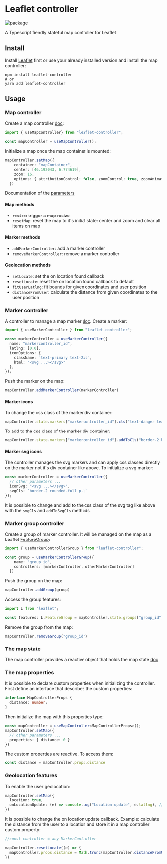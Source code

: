 # Leaflet controller

[![package](https://img.shields.io/npm/v/leaflet-controller)](https://www.npmjs.com/package/leaflet-controller)

A Typescript fiendly stateful map controller for Leaflet

## Install

Install [Leaflet](https://leafletjs.com/) first or use your already installed version
and install the map controller:

```
npm install leaflet-controller
# or
yarn add leaflet-controller
```

## Usage

### Map controller

Create a map controller [doc](docs/modules/use_map_controller.md):

```typescript
import { useMapController} from "leaflet-controller";

const mapController = useMapController();
```

Initialize a map once the map container is mounted:

```typescript
mapController.setMap({
    container: "mapContainer",
    center: [46.192043, 6.774619],
    zoom: 16,
    options: { attributionControl: false, zoomControl: true, zoomAnimation: false },
  })
```

Documentation of the [parameters](docs/interfaces/interfaces.UseLeafletControllerParams.md)

#### Map methods

- `resize`: trigger a map resize
- `resetMap`: reset the map to it's initial state: center and zoom and clear all items on map

#### Marker methods

- `addMarkerController`: add a marker controller
- `removeMarkerController`: remove a marker controller

#### Geolocation methods

- `setLocate`: set the on location found callback
- `resetLocate`: reset the on location found callback to default
- `fitUserLatlng`: fit bounds for given coordinates and user position
- `distanceFromUser`: calculate the distance from given coordinates to the user position

### Marker controller

A controller to manage a map marker [doc](docs/interfaces/interfaces.MarkerController.md). Create a marker:

```typescript
import { useMarkerController } from "leaflet-controller";

const markerController = useMarkerController({
  name: "markercontroller_id",
  latlng: [0,0],
  iconOptions: {
    className: `text-primary text-2xl`,
    html: "<svg ...></svg>"
  },
});
```

Push the marker on the map:

```typescript
mapController.addMarkerController(markerController)
```

#### Marker icons

To change the css class of the marker div container:

```typescript
mapController.state.markers["markercontroller_id"].cls("text-danger text-2xl")
```

To add to the css class of the marker div container:

```typescript
mapController.state.markers["markercontroller_id"].addToCls("border-2 border-success p-1")
```

#### Marker svg icons

The controller manages the svg markers and can apply css classes directly on the
marker not it's div container like above. To initialize a svg marker:

```typescript
const markerController = useMarkerController({
  // other parameters ...
  iconSvg: "<svg ...></svg>",
  svgCls: `border-2 rounded-full p-1`
});
```

It is possible to change and add to the css class of the svg tag like above
with the `svgCls` and `addToSvgCls` methods

### Marker group controller

Create a group of marker controller. It will be managed on the map
as a Leaflet [FeatureGroup](https://leafletjs.com/reference.html#featuregroup):

```typescript
import { useMarkerControllerGroup } from "leaflet-controller";

const group = useMarkerControllerGroup({
    name: "group_id",
    controllers: [markerController, otherMarkerController]
  })
```

Push the group on the map:

```typescript
mapController.addGroup(group)
```

Access the group features:

```typescript
import L from "leaflet";

const features: L.FeatureGroup = mapController.state.groups["group_id"].features
```

Remove the group from the map:

```typescript
mapController.removeGroup("group_id")
```

### The map state

The map controller provides a reactive object that holds the map state [doc](docs/interfaces/interfaces.LeafletControllerState.md)

### The map properties

It is possible to declare custom properties when initializing the controller. First define an interface
that describes the custom properties:

```typescript
interface MapControllerProps {
  distance: number;
}
```

Then initialize the map with this properties type:

```typescript
const mapController = useMapController<MapControllerProps>();
mapController.setMap({
  // other parameters ...
  properties: { distance: 0 }
})
```

The custom properties are reactive. To access them:

```typescript
const distance = mapController.props.distance
```

### Geolocation features

To enable the user geolocation:

```typescript
mapController.setMap({
  location: true,
  onLocationUpdate: (e) => console.log("Location update", e.latlng), // optional
})
```

It is possible to change the on location update callback. Example: calculate the distance
from the user to a location and store it in a map controller custom property:

```typescript
//const controller = any MarkerController

mapController.resetLocate((e) => {
  mapController.props.distance = Math.trunc(mapController.distanceFromUser(controller.marker.getLatLng()))
})
```

